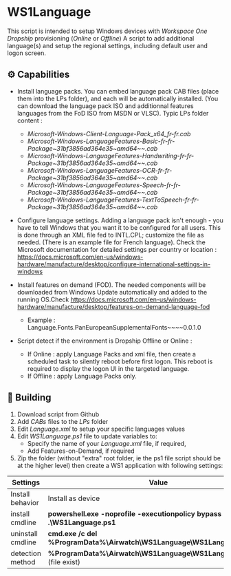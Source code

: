 # WS1Language
This script is intended to setup Windows devices with *Workspace One Dropship* provisioning  (*Online* or *Offline*)
A script to add additional language(s) and setup the regional settings, including default user and logon screen. 

## ⚙️ Capabilities
- Install language packs. You can embed language pack CAB files (place them into the LPs folder), and each will be automatically installed. (You can download the language pack ISO and additionnal features languages from the FoD ISO from MSDN or VLSC). Typic LPs folder content :
  - *Microsoft-Windows-Client-Language-Pack_x64_fr-fr.cab*
  - *Microsoft-Windows-LanguageFeatures-Basic-fr-fr-Package\~31bf3856ad364e35~amd64\~\~.cab*
  - *Microsoft-Windows-LanguageFeatures-Handwriting-fr-fr-Package\~31bf3856ad364e35~amd64\~\~.cab*
  - *Microsoft-Windows-LanguageFeatures-OCR-fr-fr-Package\~31bf3856ad364e35~amd64\~\~.cab*
  - *Microsoft-Windows-LanguageFeatures-Speech-fr-fr-Package\~31bf3856ad364e35~amd64\~\~.cab*
  - *Microsoft-Windows-LanguageFeatures-TextToSpeech-fr-fr-Package\~31bf3856ad364e35~amd64\~\~.cab*

- Configure language settings. Adding a language pack isn't enough - you have to tell Windows that you want it to be configured for all users. This is done through an XML file fed to INTL.CPL; customize the file as needed. (There is an example file for French language). Check the Microsoft documentation for detailed settings per country or location :  https://docs.microsoft.com/en-us/windows-hardware/manufacture/desktop/configure-international-settings-in-windows
- Install features on demand (FOD). The needed components will be downloaded from Windows Update automatically and added to the running OS.Check https://docs.microsoft.com/en-us/windows-hardware/manufacture/desktop/features-on-demand-language-fod
  - Example : Language.Fonts.PanEuropeanSupplementalFonts\~\~\~\~0.0.1.0
- Script detect if the environment is Dropship Offline or Online :
  - If Online : apply Language Packs and xml file, then create a scheduled task to silently reboot before first logon. This reboot is required to display the logon UI in the targeted language. 
  - If Offline : apply Language Packs only. 

## 💾 Building
1. Download script from Github
2. Add *CABs* files to the *LPs* folder
3. Edit *Language.xml* to setup your specific languages values
4. Edit *WS1Language.ps1* file to update variables to: 
   - Specify the name of your *Language.xml* file, if required,
   - Add Features-on-Demand, if required
5. Zip the folder (without "extra" root folder, ie the ps1 file script should be at the higher level) then create a WS1 application with following settings:

Settings | Value
------------ | -------------
Install behavior | Install as device
install cmdline | **powershell.exe -noprofile -executionpolicy bypass -file .\WS1Language.ps1**
uninstall cmdline | **cmd.exe /c del %ProgramData%\Airwatch\WS1Language\WS1Language.ps1.tag**
detection method | **%ProgramData%\Airwatch\WS1Language\WS1Language.ps1.tag** (file exist)

